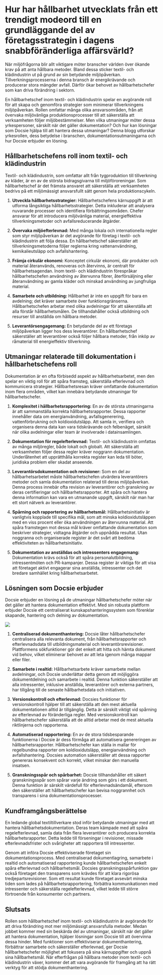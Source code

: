 # Hur har hållbarhet utvecklats från ett trendigt modeord till en grundläggande del av företagsstrategin i dagens snabbföränderliga affärsvärld?

När miljöfrågorna blir allt viktigare möter branscher världen över ökande krav på att anta hållbara metoder. Bland dessa sticker textil- och klädindustrin ut på grund av sin betydande miljöpåverkan. Tillverkningsprocesserna i denna bransch är energikrävande och producerar stora mängder avfall. Därför ökar behovet av hållbarhetschefer som kan driva förändring i sektorn.

En hållbarhetschef inom textil- och klädindustrin spelar en avgörande roll för att skapa och genomföra strategier som minimerar tillverkningens miljöpåverkan. Rollen omfattar många olika ansvarsområden, från att övervaka miljövänliga produktionsprocesser till att säkerställa att verksamheten följer miljöbestämmelser. Men vilka utmaningar möter dessa yrkespersoner, särskilt när det gäller dokumentation? Och hur kan lösningar som Docsie hjälpa till att hantera dessa utmaningar? Denna blogg utforskar yrkesrollen, dess betydelse i branschen, dokumentationsutmaningarna och hur Docsie erbjuder en lösning.

## Hållbarhetschefens roll inom textil- och klädindustrin

Textil- och klädindustrin, som omfattar allt från tygproduktion till tillverkning av kläder, är en av de största bidragsgivarna till miljöföroreningar. Som hållbarhetschef är det främsta ansvaret att säkerställa att verksamheten bedrivs på ett miljömässigt ansvarsfullt sätt genom hela produktionscykeln.

1. **Utveckla hållbarhetsstrategier:** Hållbarhetschefens kärnuppgift är att utforma långsiktiga hållbarhetsstrategier. Detta inkluderar att analysera nuvarande processer och identifiera förbättringsområden. Chefer ansvarar för att introducera miljövänliga material, energieffektiva tillverkningsmetoder och avfallsreducerande åtgärder.

2. **Övervaka miljöefterlevnad:** Med många lokala och internationella regler som styr miljöpåverkan är det avgörande för företag i textil- och klädindustrin att följa dessa. En hållbarhetschef säkerställer att tillverkningsmetoderna följer reglerna kring vattenanvändning, kemikalieutsläpp och avfallshantering.

3. **Främja cirkulär ekonomi:** Konceptet cirkulär ekonomi, där produkter och material återanvänds, renoveras och återvinns, är centralt för hållbarhetsagendan. Inom textil- och klädindustrin förespråkar hållbarhetschefen användning av återvunna fibrer, återförsäljning eller återanvändning av gamla kläder och minskad användning av jungfruliga material.

4. **Samarbete och utbildning:** Hållbarhet är inte en uppgift för bara en avdelning; det kräver samarbete över funktionsgränserna. Hållbarhetschefen arbetar med olika avdelningar för att säkerställa att alla förstår hållbarhetsmålen. De tillhandahåller också utbildning och resurser till anställda om hållbara metoder.

5. **Leverantörsengagemang:** En betydande del av ett företags miljöpåverkan ligger hos dess leverantörer. En hållbarhetschef säkerställer att leverantörer också följer hållbara metoder, från inköp av råmaterial till energieffektiv tillverkning.

## Utmaningar relaterade till dokumentation i hållbarhetschefens roll

Dokumentation är en ofta förbisedd aspekt av hållbarhetsarbetet, men den spelar en viktig roll för att spåra framsteg, säkerställa efterlevnad och kommunicera strategier. Hållbarhetsresan kräver omfattande dokumentation inom flera områden, vilket kan innebära betydande utmaningar för hållbarhetschefer.

1. **Komplexitet i hållbarhetsrapportering:** En av de största utmaningarna är att sammanställa korrekta hållbarhetsrapporter. Dessa rapporter innehåller data om energianvändning, avfallsgenerering, vattenförbrukning och koldioxidutsläpp. Att samla in, verifiera och organisera denna data kan vara tidskrävande och felbenäget, särskilt när olika avdelningar eller team är involverade i datainsamlingen.

2. **Dokumentation för regelefterlevnad:** Textil- och klädindustrin omfattas av många miljöregler, både lokalt och globalt. Att säkerställa att verksamheten följer dessa regler kräver noggrann dokumentation. Underlåtenhet att upprätthålla korrekta register kan leda till böter, juridiska problem eller skadat anseende.

3. **Leverantörsdokumentation och revisioner:** Som en del av hållbarhetsarbetet måste hållbarhetschefen utvärdera leverantörers metoder och samla dokumentation relaterad till deras miljöpåverkan. Denna process innebär ofta revision av leverantörer och granskning av deras certifieringar och hållbarhetsrapporter. Att spåra och hantera denna information kan vara en utmanande uppgift, särskilt när man har ett stort nätverk av leverantörer.

4. **Spårning och rapportering av hållbarhetsmål:** Hållbarhetsinitiativ är vanligtvis kopplade till specifika mål, som att minska koldioxidutsläppen med en viss procent eller öka användningen av återvunna material. Att spåra framstegen mot dessa mål kräver omfattande dokumentation som beskriver strategier, vidtagna åtgärder och uppnådda resultat. Utan noggranna och organiserade register är det svårt att bedöma effektiviteten av hållbarhetsinitiativ.

5. **Dokumentation av anställdas och intressenters engagemang:** Dokumentation krävs också för att spåra personalutbildning, intressentmöten och PR-kampanjer. Dessa register är viktiga för att visa att företaget aktivt engagerar sina anställda, intressenter och det bredare samhället kring hållbarhetsarbetet.

## Lösningen som Docsie erbjuder

Docsie erbjuder en lösning på de utmaningar hållbarhetschefer möter när det gäller att hantera dokumentation effektivt. Med sin robusta plattform erbjuder Docsie ett centraliserat kunskapshanteringssystem som förenklar skapande, hantering och delning av dokumentation.

![](https://cdn.docsie.io/workspace_PxAvC1Uenuc7ad6H3/doc_wn84Jkoc6hIMTO2eE/file_wp2LyIfmJRkuzzqoi/image_3ff6fd5f-23df-1310-a91d-4b68f7347d05.jpg)

1. **Centraliserad dokumenthantering:** Docsie låter hållbarhetschefer centralisera alla relevanta dokument, från hållbarhetsrapporter och efterlevnadsdata till utbildningsmaterial och leverantörsrevisioner. Plattformens sökfunktioner gör det enkelt att hitta och hämta dokument vid behov, vilket eliminerar behovet av att leta igenom många mappar eller filer.

2. **Samarbete i realtid:** Hållbarhetsarbete kräver samarbete mellan avdelningar, och Docsie underlättar detta genom att möjliggöra dokumentdelning och samarbete i realtid. Denna funktion säkerställer att alla intressenter, inklusive anställda, leverantörer och externa partners, har tillgång till de senaste hållbarhetsdata och initiativen.

3. **Versionskontroll och efterlevnad:** Docsies funktioner för versionskontroll hjälper till att säkerställa att den mest aktuella dokumentationen alltid är tillgänglig. Detta är särskilt viktigt vid spårning av efterlevnad av föränderliga regler. Med versionskontroll kan hållbarhetschefer säkerställa att de alltid arbetar med de mest aktuella riktlinjerna och rapporterna.

4. **Automatiserad rapportering:** En av de stora tidsbesparande funktionerna i Docsie är dess förmåga att automatisera genereringen av hållbarhetsrapporter. Hållbarhetschefer kan ställa in mallar för regelbundna rapporter om koldioxidutsläpp, energianvändning och avfallshantering. Docsies automation säkerställer att dessa rapporter genereras konsekvent och korrekt, vilket minskar den manuella insatsen.

5. **Granskningsspår och spårbarhet:** Docsie tillhandahåller ett säkert granskningsspår som spårar varje ändring som görs i ett dokument. Denna funktion är särskilt värdefull för efterlevnadsändamål, eftersom den säkerställer att hållbarhetschefer kan bevisa noggrannhet och transparens i sina dokumentationsprocesser.

## Kundframgångsberättelse

En ledande global textiltillverkare stod inför betydande utmaningar med att hantera hållbarhetsdokumentation. Deras team kämpade med att spåra regelefterlevnad, samla data från flera leverantörer och producera korrekta hållbarhetsrapporter. Detta ledde till förseningar i revisioner, missade efterlevnadsfrister och svårigheter att rapportera till intressenter.

Genom att införa Docsie effektiviserade företaget sin dokumentationsprocess. Med centraliserad dokumentlagring, samarbete i realtid och automatiserad rapportering kunde hållbarhetschefen enkelt spåra efterlevnad och hållbarhetsmål. Docsies granskningsspårfunktion gav också företaget den transparens som krävdes för att klara rigorösa tredjepartsrevisioner. Som ett resultat kunde företaget avsevärt minska tiden som lades på hållbarhetsrapportering, förbättra kommunikationen med intressenter och säkerställa regelefterlevnad, vilket ledde till större förtroende från konsumenter och partners.

## Slutsats

Rollen som hållbarhetschef inom textil- och klädindustrin är avgörande för att driva förändring mot mer miljömässigt ansvarsfulla metoder. Medan jobbet kommer med sin beskärda del av utmaningar, särskilt när det gäller att hantera dokumentation, hjälper lösningar som Docsie till att övervinna dessa hinder. Med funktioner som effektiviserar dokumenthantering, förbättrar samarbete och säkerställer efterlevnad, ger Docsie hållbarhetschefer möjlighet att fokusera på sina kärnuppgifter och uppnå sina hållbarhetsmål. När efterfrågan på hållbara metoder inom textil- och klädindustrin växer, kommer det att vara avgörande för framgång att ha rätt verktyg för att stödja dokumenthantering.